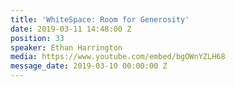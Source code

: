 ```yaml
---
title: 'WhiteSpace: Room for Generosity'
date: 2019-03-11 14:48:00 Z
position: 33
speaker: Ethan Harrington
media: https://www.youtube.com/embed/bgOWnYZLH68
message_date: 2019-03-10 00:00:00 Z
---
```


